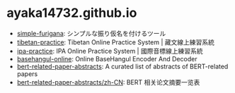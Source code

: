 # ayaka14732.github.io

- [simple-furigana](https://ayaka14732.github.io/simple-furigana/): シンプルな振り仮名を付けるツール
- [tibetan-practice](https://ayaka14732.github.io/tibetan-practice/): Tibetan Online Practice System \| 藏文線上練習系統
- [ipa-practice](https://ayaka14732.github.io/ipa-practice/): IPA Online Practice System \| 國際音標線上練習系統
- [basehangul-online](https://ayaka14732.github.io/basehangul-online/): Online BaseHangul Encoder And Decoder
- [bert-related-paper-abstracts](https://ayaka14732.github.io/bert-related-paper-abstracts/): A curated list of abstracts of BERT-related papers
- [bert-related-paper-abstracts/zh-CN](https://ayaka14732.github.io/bert-related-paper-abstracts/zh-CN/): BERT 相关论文摘要一览表
